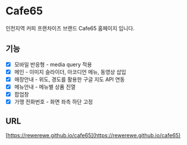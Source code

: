 
# Cafe65

인천지역 커피 프랜차이즈 브랜드 Cafe65 홈페이지 입니다.  

## 기능

- [x] 모바일 반응형 - media query 적용
- [x] 메인 - 이미지 슬라이더, 아코디언 메뉴, 동영상 삽입
- [x] 매장안내 - 위도, 경도를 활용한 구글 지도 API 연동 
- [x] 메뉴안내 - 메뉴별 상품 진열
- [x] 팝업창 
- [x] 가맹 전화번호 - 화면 좌측 하단 고정  

## URL

[https://rewerewe.github.io/cafe65](https://rewerewe.github.io/cafe65)